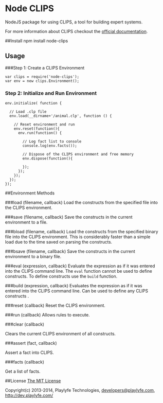 Node CLIPS
==========

NodeJS package for using CLIPS, a tool for building expert systems.

For more information about CLIPS checkout the [official documentation](http://clipsrules.sourceforge.net/OnlineDocs.html).

##Install
    npm install node-clips

## Usage

###Step 1: Create a CLIPS Environment

    var clips = require('node-clips');
    var env = new clips.Environment();

### Step 2: Initialize and Run Environment
    
    env.initialize( function { 
      
      // Load .clp file
      env.load(__dirname+'/animal.clp', function () {

        // Reset environment and run 
        env.reset(function(){
          env.run(function() {
            
            // Log fact list to console           
            console.log(env.facts());

            // Dispose of the CLIPS environment and free memory
            env.dispose(function(){
      
            });
          });
        });
      });
    });

##Environment Methods

###load (filename, callback)
Load the constructs from the specified file into the CLIPS environment.

###save (filename, callback)
Save the constructs in the current environment to a file.

###bload (filename, callback)
Load the constructs from the specified binary file into the CLIPS environment. This is considerably faster than a simple load due to the time saved on parsing the constructs.

###bsave (filename, callback)
Save the constructs in the current environment to a binary file.

###eval (expression, callback)
Evaluate the expression as if it was entered into the CLIPS command line. The ```eval``` function cannot be used to define constructs. To define constructs use the ```build``` function.

###build (expression, callback)
Evaluates the expression as if it was entered into the CLIPS command line. Can be used to define any CLIPS constructs .

###reset (callback)
Reset the CLIPS environment.

###run (callback)
Allows rules to execute.

###clear (callback)

Clears the current CLIPS environment of all constructs.

###assert (fact, callback)

Assert a fact into CLIPS.

###facts (callback)

Get a list of facts.

##License
[The MIT License](http://opensource.org/licenses/MIT)

Copyright(c) 2013-2014, Playlyfe Technologies, developers@playlyfe.com, http://dev.playlyfe.com/

